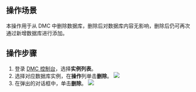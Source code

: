 ## 操作场景
本操作用于从 DMC 中删除数据库，删除后对数据库内容无影响，删除后仍可再次通过新增数据库进行添加。 

## 操作步骤
1. 登录 [DMC 控制台](https://dms.cloud.tencent.com/v3/cooperations/#/)，选择**实例列表**。
2. 选择对应数据库实例，在**操作**列单击**删除**。
   ![](https://qcloudimg.tencent-cloud.cn/raw/66ddd5fa411eccf14b495fb722985017.png)
3. 在弹出的对话框中，单击**删除**。
   ![](https://qcloudimg.tencent-cloud.cn/raw/a22a6a0b9ab76cf2a20a541f3cd44f86.png)
   
